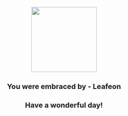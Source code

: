 <p align="center">
    <img src="https://raw.githubusercontent.com/PokeAPI/sprites/master/sprites/pokemon/470.png" width="150" height="150">
</p>
<h3 align="center">You were embraced by - <b>Leafeon</b></h3>
<h3 align="center">Have a wonderful day!</h3>
